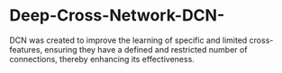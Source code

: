 # Deep-Cross-Network-DCN-
DCN was created to improve the learning of specific and limited cross-features, ensuring they have a defined and restricted number of connections, thereby enhancing its effectiveness.
